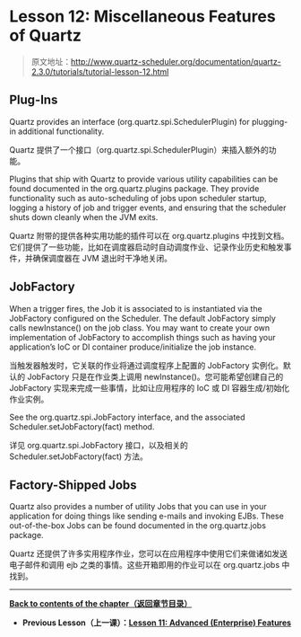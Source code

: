 # Lesson 12: Miscellaneous Features of Quartz

> 原文地址：http://www.quartz-scheduler.org/documentation/quartz-2.3.0/tutorials/tutorial-lesson-12.html

## Plug-Ins

Quartz provides an interface (org.quartz.spi.SchedulerPlugin) for plugging-in additional functionality.

Quartz 提供了一个接口（org.quartz.spi.SchedulerPlugin）来插入额外的功能。

Plugins that ship with Quartz to provide various utility capabilities can be found documented in the org.quartz.plugins package. They provide functionality such as auto-scheduling of jobs upon scheduler startup, logging a history of job and trigger events, and ensuring that the scheduler shuts down cleanly when the JVM exits.

Quartz 附带的提供各种实用功能的插件可以在 org.quartz.plugins 中找到文档。它们提供了一些功能，比如在调度器启动时自动调度作业、记录作业历史和触发事件，并确保调度器在 JVM 退出时干净地关闭。

## JobFactory

When a trigger fires, the Job it is associated to is instantiated via the JobFactory configured on the Scheduler. The default JobFactory simply calls newInstance() on the job class. You may want to create your own implementation of JobFactory to accomplish things such as having your application’s IoC or DI container produce/initialize the job instance.

当触发器触发时，它关联的作业将通过调度程序上配置的 JobFactory 实例化。默认的 JobFactory 只是在作业类上调用 newInstance()。您可能希望创建自己的 JobFactory 实现来完成一些事情，比如让应用程序的 IoC 或 DI 容器生成/初始化作业实例。

See the org.quartz.spi.JobFactory interface, and the associated Scheduler.setJobFactory(fact) method.

详见 org.quartz.spi.JobFactory 接口，以及相关的 Scheduler.setJobFactory(fact) 方法。

## Factory-Shipped Jobs

Quartz also provides a number of utility Jobs that you can use in your application for doing things like sending e-mails and invoking EJBs. These out-of-the-box Jobs can be found documented in the org.quartz.jobs package.

Quartz 还提供了许多实用程序作业，您可以在应用程序中使用它们来做诸如发送电子邮件和调用 ejb 之类的事情。这些开箱即用的作业可以在 org.quartz.jobs 中找到。

---

**[Back to contents of the chapter（返回章节目录）](/Tutorials)**

- **Previous Lesson（上一课）：[Lesson 11: Advanced (Enterprise) Features](/Tutorials/Lesson-11)**

